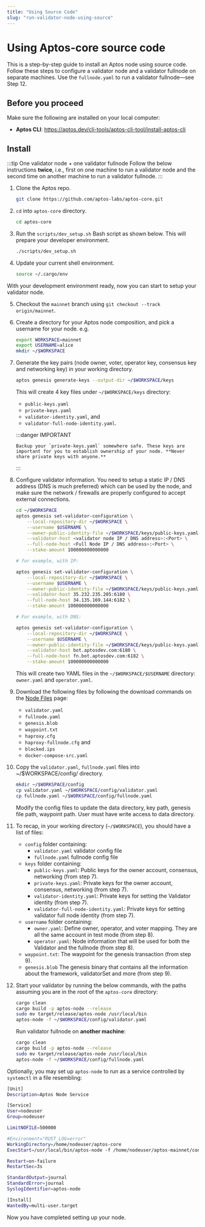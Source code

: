 ```yaml
---
title: "Using Source Code"
slug: "run-validator-node-using-source"
---
```


# Using Aptos-core source code

This is a step-by-step guide to install an Aptos node using source code. Follow these steps to configure a validator node and a validator fullnode on separate machines. Use the `fullnode.yaml` to run a validator fullnode&mdash;see Step 12.

## Before you proceed

Make sure the following are installed on your local computer:
   - **Aptos CLI**: https://aptos.dev/cli-tools/aptos-cli-tool/install-aptos-cli

## Install

:::tip One validator node + one validator fullnode
Follow the below instructions **twice**, i.e., first on one machine to run a validator node and the second time on another machine to run a validator fullnode. 
:::

1. Clone the Aptos repo.

      ```bash
      git clone https://github.com/aptos-labs/aptos-core.git
      ```

2. `cd` into `aptos-core` directory.

    ```bash
    cd aptos-core
    ```

3. Run the `scripts/dev_setup.sh` Bash script as shown below. This will prepare your developer environment.

    ```bash
    ./scripts/dev_setup.sh
    ```

4. Update your current shell environment.

    ```bash
    source ~/.cargo/env
    ```

With your development environment ready, now you can start to setup your validator node.

5. Checkout the `mainnet` branch using `git checkout --track origin/mainnet`.

6. Create a directory for your Aptos node composition, and pick a username for your node. e.g.
    ```bash
    export WORKSPACE=mainnet
    export USERNAME=alice
    mkdir ~/$WORKSPACE
    ```

7. Generate the key pairs (node owner, voter, operator key, consensus key and networking key) in your working directory.

    ```bash
    aptos genesis generate-keys --output-dir ~/$WORKSPACE/keys
    ```

    This will create 4 key files under `~/$WORKSPACE/keys` directory: 
      - `public-keys.yaml`
      - `private-keys.yaml`
      - `validator-identity.yaml`, and
      - `validator-full-node-identity.yaml`.
      
      :::danger IMPORTANT

       Backup your `private-keys.yaml` somewhere safe. These keys are important for you to establish ownership of your node. **Never share private keys with anyone.**
      :::

8. Configure validator information. You need to setup a static IP / DNS address (DNS is much preferred) which can be used by the node, and make sure the network / firewalls are properly configured to accept external connections.

    ```bash
    cd ~/$WORKSPACE
    aptos genesis set-validator-configuration \
        --local-repository-dir ~/$WORKSPACE \
        --username $USERNAME \
        --owner-public-identity-file ~/$WORKSPACE/keys/public-keys.yaml \
        --validator-host <validator node IP / DNS address>:<Port> \
        --full-node-host <Full Node IP / DNS address>:<Port> \
        --stake-amount 100000000000000

    # for example, with IP:

    aptos genesis set-validator-configuration \
        --local-repository-dir ~/$WORKSPACE \
        --username $USERNAME \
        --owner-public-identity-file ~/$WORKSPACE/keys/public-keys.yaml \
        --validator-host 35.232.235.205:6180 \
        --full-node-host 34.135.169.144:6182 \
        --stake-amount 100000000000000

    # For example, with DNS:

    aptos genesis set-validator-configuration \
        --local-repository-dir ~/$WORKSPACE \
        --username $USERNAME \
        --owner-public-identity-file ~/$WORKSPACE/keys/public-keys.yaml \
        --validator-host bot.aptosdev.com:6180 \
        --full-node-host fn.bot.aptosdev.com:6182 \
        --stake-amount 100000000000000
    ```

    This will create two YAML files in the `~/$WORKSPACE/$USERNAME` directory: `owner.yaml` and `operator.yaml`. 

9. Download the following files by following the download commands on the [Node Files](/nodes/node-files-all-networks/node-files.md) page: 
   - `validator.yaml`
   - `fullnode.yaml`
   - `genesis.blob`
   - `waypoint.txt`
   - `haproxy.cfg`
   - `haproxy-fullnode.cfg` and
   - `blocked.ips`
   - `docker-compose-src.yaml`

10. Copy the `validator.yaml`, `fullnode.yaml` files into ~/$WORKSPACE/config/ directory.
    ```bash
    mkdir ~/$WORKSPACE/config
    cp validator.yaml ~/$WORKSPACE/config/validator.yaml
    cp fullnode.yaml ~/$WORKSPACE/config/fullnode.yaml
    ```

    Modify the config files to update the data directory, key path, genesis file path, waypoint path. User must have write access to data directory.

11. <span id="source-code-vfn">To recap, in your working directory (`~/$WORKSPACE`), you should have a list of files:</span>

    - `config` folder containing:
      - `validator.yaml` validator config file
      - `fullnode.yaml` fullnode config file
    - `keys` folder containing:
      - `public-keys.yaml`: Public keys for the owner account, consensus, networking (from step 7).
      - `private-keys.yaml`: Private keys for the owner account, consensus, networking (from step 7).
      - `validator-identity.yaml`: Private keys for setting the Validator identity (from step 7).
      - `validator-full-node-identity.yaml`: Private keys for setting validator full node identity (from step 7).
    - `username` folder containing: 
      - `owner.yaml`: Define owner, operator, and voter mapping. They are all the same account in test mode (from step 8).
      - `operator.yaml`: Node information that will be used for both the Validator and the fullnode (from step 8). 
    - `waypoint.txt`: The waypoint for the genesis transaction (from step 9).
    - `genesis.blob` The genesis binary that contains all the information about the framework, validatorSet and more (from step 9).

12. Start your validator by running the below commands, with the paths assuming you are in the root of the `aptos-core` directory:

    ```bash
    cargo clean
    cargo build -p aptos-node --release
    sudo mv target/release/aptos-node /usr/local/bin
    aptos-node -f ~/$WORKSPACE/config/validator.yaml
    ```

    Run validator fullnode on **another machine**:

    ```bash
    cargo clean
    cargo build -p aptos-node --release
    sudo mv target/release/aptos-node /usr/local/bin
    aptos-node -f ~/$WORKSPACE/config/fullnode.yaml
    ```

Optionally, you may set up `aptos-node` to run as a service controlled by `systemctl` in a file resembling:

```bash
[Unit]
Description=Aptos Node Service

[Service]
User=nodeuser
Group=nodeuser

LimitNOFILE=500000

#Environment="RUST_LOG=error"
WorkingDirectory=/home/nodeuser/aptos-core
ExecStart=/usr/local/bin/aptos-node -f /home/nodeuser/aptos-mainnet/config/validator.yaml

Restart=on-failure
RestartSec=3s

StandardOutput=journal
StandardError=journal
SyslogIdentifier=aptos-node

[Install]
WantedBy=multi-user.target
```

Now you have completed setting up your node.
